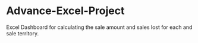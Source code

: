 # Advance-Excel-Project
Excel Dashboard for calculating the sale amount and sales lost for each and sale territory.
